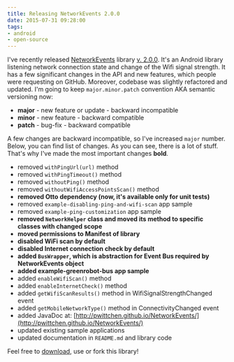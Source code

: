 ```yaml
---
title: Releasing NetworkEvents 2.0.0
date: 2015-07-31 09:28:00
tags:
- android
- open-source
---
```


I've recently released [NetworkEvents](https://github.com/pwittchen/NetworkEvents) library [v. 2.0.0](https://github.com/pwittchen/NetworkEvents/releases/tag/v2.0.0). It's an Android library listening network connection state and change of the Wifi signal strength. It has a few significant changes in the API and new features, which people were requesting on GitHub. Moreover, codebase was slightly refactored and updated. I'm going to keep `major.minor.patch` convention AKA semantic versioning now:

*   **major** \- new feature or update - backward incompatible
*   **minor** \- new feature - backward compatible
*   **patch** \- bug-fix - backward compatible

A few changes are backward incompatible, so I've increased `major` number. Below, you can find list of changes. As you can see, there is a lot of stuff. That's why I've made the most important changes **bold**.

*   removed `withPingUrl(url)` method
*   removed `withPingTimeout()` method
*   removed `withoutPing()` method
*   removed `withoutWifiAccessPointsScan()` method
*   **removed Otto dependency (now, it's available only for unit tests)**
*   removed `example-disabling-ping-and-wifi-scan` app sample
*   removed `example-ping-customization` app sample
*   **removed `NetworkHelper` class and moved its method to specific classes with changed scope**
*   **moved permissions to Manifest of library**
*   **disabled WiFi scan by default**
*   **disabled Internet connection check by default**
*   **added `BusWrapper`, which is abstraction for Event Bus required by NetworkEvents object**
*   **added example-greenrobot-bus app sample**
*   added `enableWifiScan()` method
*   added `enableInternetCheck()` method
*   added `getWifiScanResults()` method in WifiSignalStrengthChanged event
*   added `getMobileNetworkType()` method in ConnectivityChanged event
*   added JavaDoc at: [http://pwittchen.github.io/NetworkEvents/](http://pwittchen.github.io/NetworkEvents/)
*   updated existing sample applications
*   updated documentation in `README.md` and library code

Feel free to [download](https://github.com/pwittchen/NetworkEvents#download), use or fork this library!